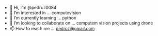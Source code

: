 - 👋 Hi, I’m @pedruz0084
- 👀 I’m interested in ... computevision 
- 🌱 I’m currently learning ... python
- 💞️ I’m looking to collaborate on ... computem vision projects using drone
- 📫 How to reach me ... pedruz@gmail.com

<!---
pedruz0084/pedruz0084 is a ✨ special ✨ repository because its `README.md` (this file) appears on your GitHub profile.
You can click the Preview link to take a look at your changes.
--->

